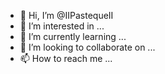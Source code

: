 - 👋 Hi, I’m @IIPastequeII
- 👀 I’m interested in ...
- 🌱 I’m currently learning ...
- 💞️ I’m looking to collaborate on ...
- 📫 How to reach me ...

<!---
IIPastequeII/IIPastequeII is a ✨ special ✨ repository because its `README.md` (this file) appears on your GitHub profile.
You can click the Preview link to take a look at your changes.
--->
